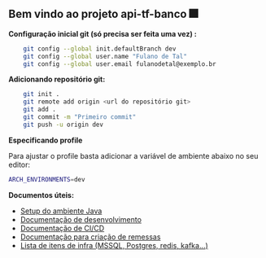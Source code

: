 ## Bem vindo ao projeto api-tf-banco 🎆

**Configuração inicial git (só precisa ser feita uma vez) :**

```bash
    git config --global init.defaultBranch dev
    git config --global user.name "Fulano de Tal"
    git config --global user.email fulanodetal@exemplo.br
```

**Adicionando repositório git:**

```bash
    git init .
    git remote add origin <url do repositório git>
    git add .
    git commit -m "Primeiro commit"
    git push -u origin dev
```


**Especificando profile**

Para ajustar o profile basta adicionar a variável de ambiente abaixo no seu editor:

```sh
ARCH_ENVIRONMENTS=dev
```

**Documentos úteis:**

- [Setup do ambiente Java](http://docs.dev.autbank.net/arch-java/setup-environment-java/)
- [Documentação de desenvolvimento](http://docs.dev.autbank.net/arch-java/)
- [Documentação de CI/CD](http://docs.dev.autbank.net/pipelines-ci-cd/)
- [Documentação para criação de remessas](http://docs.dev.autbank.net/remessas/)
- [Lista de itens de infra (MSSQL, Postgres, redis, kafka...)](http://docs.dev.autbank.net/ambiente-dev/infraestrutura/)
